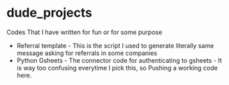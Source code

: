 # dude_projects
Codes That I have written for fun or for some purpose
- Referral template - This is the script I used to generate literally same message asking for referrals in some companies
- Python Gsheets - The connector code for authenticating to gsheets - It is way too confusing everytime I pick this, so Pushing a working code here.
